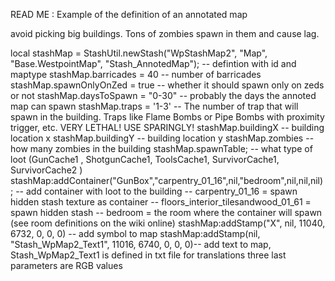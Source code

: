 READ ME : Example of the definition of an annotated map

avoid picking big buildings. Tons of zombies spawn in them and cause lag.

local stashMap = StashUtil.newStash("WpStashMap2", "Map", "Base.WestpointMap", "Stash_AnnotedMap"); -- defintion with id and maptype
stashMap.barricades = 40 -- number of barricades 
stashMap.spawnOnlyOnZed = true -- whether it should spawn only on zeds or not
stashMap.daysToSpawn = "0-30" -- probably the days the annoted map can spawn
stashMap.traps = '1-3' -- The number of trap that will spawn in the building. Traps like Flame Bombs or Pipe Bombs with proximity trigger, etc. VERY LETHAL! USE SPARINGLY!
stashMap.buildingX -- building location x
stashMap.buildingY -- building location y
stashMap.zombies -- how many zombies in the building
stashMap.spawnTable; -- what type of loot (GunCache1 , ShotgunCache1, ToolsCache1, SurvivorCache1, SurvivorCache2 )
stashMap:addContainer("GunBox","carpentry_01_16",nil,"bedroom",nil,nil,nil); -- add container with loot to the building
    -- carpentry_01_16 = spawn hidden stash texture as container
    -- floors_interior_tilesandwood_01_61 = spawn hidden stash
    -- bedroom = the room where the container will spawn (see room definitions on the wiki online)
stashMap:addStamp("X", nil, 11040, 6732, 0, 0, 0) -- add symbol to map
stashMap:addStamp(nil, "Stash_WpMap2_Text1", 11016, 6740, 0, 0, 0)-- add text to map, Stash_WpMap2_Text1 is defined in txt file for translations three last parameters are RGB values

